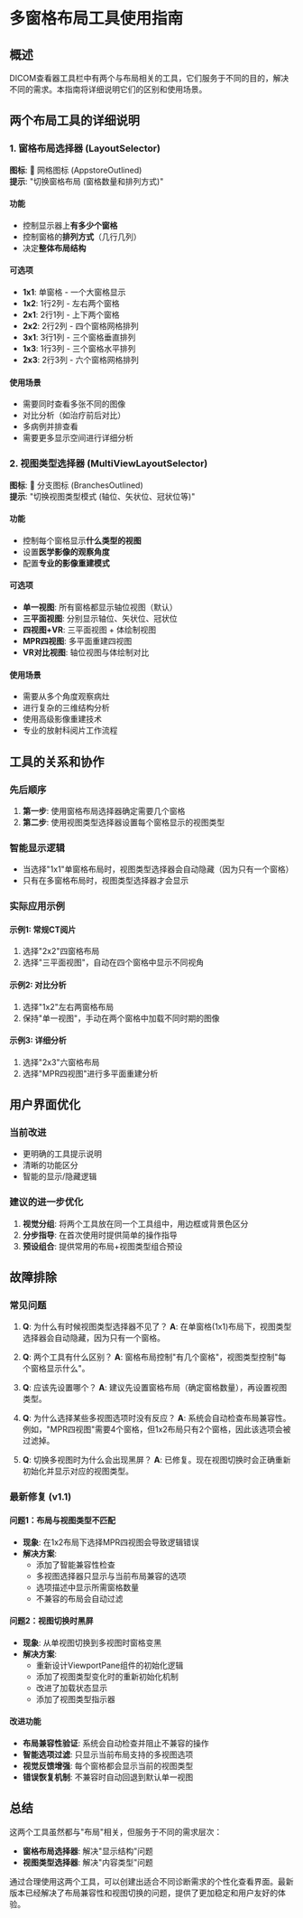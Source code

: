 # 多窗格布局工具使用指南

## 概述

DICOM查看器工具栏中有两个与布局相关的工具，它们服务于不同的目的，解决不同的需求。本指南将详细说明它们的区别和使用场景。

## 两个布局工具的详细说明

### 1. 窗格布局选择器 (LayoutSelector)

**图标**: 📱 网格图标 (AppstoreOutlined)  
**提示**: "切换窗格布局 (窗格数量和排列方式)"

#### 功能

- 控制显示器上**有多少个窗格**
- 控制窗格的**排列方式**（几行几列）
- 决定**整体布局结构**

#### 可选项

- **1x1**: 单窗格 - 一个大窗格显示
- **1x2**: 1行2列 - 左右两个窗格
- **2x1**: 2行1列 - 上下两个窗格
- **2x2**: 2行2列 - 四个窗格网格排列
- **3x1**: 3行1列 - 三个窗格垂直排列
- **1x3**: 1行3列 - 三个窗格水平排列
- **2x3**: 2行3列 - 六个窗格网格排列

#### 使用场景

- 需要同时查看多张不同的图像
- 对比分析（如治疗前后对比）
- 多病例并排查看
- 需要更多显示空间进行详细分析

### 2. 视图类型选择器 (MultiViewLayoutSelector)

**图标**: 🌿 分支图标 (BranchesOutlined)  
**提示**: "切换视图类型模式 (轴位、矢状位、冠状位等)"

#### 功能

- 控制每个窗格显示**什么类型的视图**
- 设置**医学影像的观察角度**
- 配置**专业的影像重建模式**

#### 可选项

- **单一视图**: 所有窗格都显示轴位视图（默认）
- **三平面视图**: 分别显示轴位、矢状位、冠状位
- **四视图+VR**: 三平面视图 + 体绘制视图
- **MPR四视图**: 多平面重建四视图
- **VR对比视图**: 轴位视图与体绘制对比

#### 使用场景

- 需要从多个角度观察病灶
- 进行复杂的三维结构分析
- 使用高级影像重建技术
- 专业的放射科阅片工作流程

## 工具的关系和协作

### 先后顺序

1. **第一步**: 使用窗格布局选择器确定需要几个窗格
2. **第二步**: 使用视图类型选择器设置每个窗格显示的视图类型

### 智能显示逻辑

- 当选择"1x1"单窗格布局时，视图类型选择器会自动隐藏（因为只有一个窗格）
- 只有在多窗格布局时，视图类型选择器才会显示

### 实际应用示例

#### 示例1: 常规CT阅片

1. 选择"2x2"四窗格布局
2. 选择"三平面视图"，自动在四个窗格中显示不同视角

#### 示例2: 对比分析

1. 选择"1x2"左右两窗格布局
2. 保持"单一视图"，手动在两个窗格中加载不同时期的图像

#### 示例3: 详细分析

1. 选择"2x3"六窗格布局
2. 选择"MPR四视图"进行多平面重建分析

## 用户界面优化

### 当前改进

- 更明确的工具提示说明
- 清晰的功能区分
- 智能的显示/隐藏逻辑

### 建议的进一步优化

1. **视觉分组**: 将两个工具放在同一个工具组中，用边框或背景色区分
2. **分步指导**: 在首次使用时提供简单的操作指导
3. **预设组合**: 提供常用的布局+视图类型组合预设

## 故障排除

### 常见问题

1. **Q**: 为什么有时候视图类型选择器不见了？
   **A**: 在单窗格(1x1)布局下，视图类型选择器会自动隐藏，因为只有一个窗格。

2. **Q**: 两个工具有什么区别？
   **A**: 窗格布局控制"有几个窗格"，视图类型控制"每个窗格显示什么"。

3. **Q**: 应该先设置哪个？
   **A**: 建议先设置窗格布局（确定窗格数量），再设置视图类型。

4. **Q**: 为什么选择某些多视图选项时没有反应？
   **A**: 系统会自动检查布局兼容性。例如，"MPR四视图"需要4个窗格，但1x2布局只有2个窗格，因此该选项会被过滤掉。

5. **Q**: 切换多视图时为什么会出现黑屏？
   **A**: 已修复。现在视图切换时会正确重新初始化并显示对应的视图类型。

### 最新修复 (v1.1)

#### 问题1：布局与视图类型不匹配

- **现象**: 在1x2布局下选择MPR四视图会导致逻辑错误
- **解决方案**:
  - 添加了智能兼容性检查
  - 多视图选择器只显示与当前布局兼容的选项
  - 选项描述中显示所需窗格数量
  - 不兼容的布局会自动过滤

#### 问题2：视图切换时黑屏

- **现象**: 从单视图切换到多视图时窗格变黑
- **解决方案**:
  - 重新设计ViewportPane组件的初始化逻辑
  - 添加了视图类型变化时的重新初始化机制
  - 改进了加载状态显示
  - 添加了视图类型指示器

#### 改进功能

- **布局兼容性验证**: 系统会自动检查并阻止不兼容的操作
- **智能选项过滤**: 只显示当前布局支持的多视图选项
- **视觉反馈增强**: 每个窗格都会显示当前的视图类型
- **错误恢复机制**: 不兼容时自动回退到默认单一视图

## 总结

这两个工具虽然都与"布局"相关，但服务于不同的需求层次：

- **窗格布局选择器**: 解决"显示结构"问题
- **视图类型选择器**: 解决"内容类型"问题

通过合理使用这两个工具，可以创建出适合不同诊断需求的个性化查看界面。最新版本已经解决了布局兼容性和视图切换的问题，提供了更加稳定和用户友好的体验。

